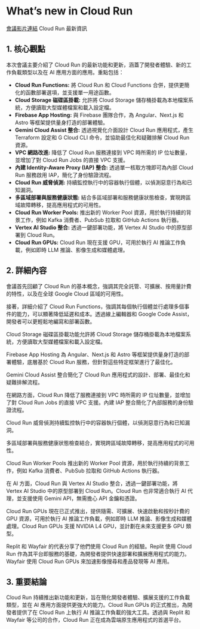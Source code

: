 # What’s new in Cloud Run
[會議影片連結](https://www.youtube.com/watch?v=PWPvX25R6dM)
Cloud Run 最新資訊

## 1. 核心觀點

本次會議主要介紹了 Cloud Run 的最新功能和更新，涵蓋了開發者體驗、新的工作負載類型以及在 AI 應用方面的應用。重點包括：

*   **Cloud Run Functions:** 將 Cloud Run 和 Cloud Functions 合併，提供更簡化的函數部署選項，並支援單一用途函數。
*   **Cloud Storage 磁碟區掛載:** 允許將 Cloud Storage 儲存桶掛載為本地檔案系統，方便讀取大型媒體檔案和載入設定檔。
*   **Firebase App Hosting:** 與 Firebase 團隊合作，為 Angular、Next.js 和 Astro 等框架提供量身打造的部署體驗。
*   **Gemini Cloud Assist 整合:** 透過視覺化介面設計 Cloud Run 應用程式，產生 Terraform 設定和 G Cloud CLI 命令，並協助最佳化和疑難排解 Cloud Run 資源。
*   **VPC 網路改進:** 降低了 Cloud Run 服務連接到 VPC 時所需的 IP 位址數量，並增加了對 Cloud Run Jobs 的直接 VPC 支援。
*   **內建 Identity-Aware Proxy (IAP) 整合:** 透過單一核取方塊即可為內部 Cloud Run 服務啟用 IAP，簡化了身份驗證流程。
*   **Cloud Run 威脅偵測:** 持續監控執行中的容器執行個體，以偵測惡意行為和已知漏洞。
*   **多區域部署與服務健康狀態:** 結合多區域部署和服務健康狀態檢查，實現跨區域故障轉移，提高應用程式的可用性。
*   **Cloud Run Worker Pools:** 推出新的 Worker Pool 資源，用於執行持續的背景工作，例如 Kafka 消費者、PubSub 拉取和 GitHub Actions 執行器。
*   **Vertex AI Studio 整合:** 透過一鍵部署功能，將 Vertex AI Studio 中的原型部署到 Cloud Run。
*   **Cloud Run GPUs:** Cloud Run 現在支援 GPU，可用於執行 AI 推論工作負載，例如即時 LLM 推論、影像生成和媒體處理。

## 2. 詳細內容

會議首先回顧了 Cloud Run 的基本概念，強調其完全託管、可擴展、按用量計費的特性，以及在全球 Google Cloud 區域的可用性。

接著，詳細介紹了 Cloud Run Functions，強調其每個執行個體並行處理多個事件的能力，可以顯著降低延遲和成本。透過線上編輯器和 Google Code Assist，開發者可以更輕鬆地編寫和部署函數。

Cloud Storage 磁碟區掛載功能允許將 Cloud Storage 儲存桶掛載為本地檔案系統，方便讀取大型媒體檔案和載入設定檔。

Firebase App Hosting 為 Angular、Next.js 和 Astro 等框架提供量身打造的部署體驗，底層基於 Cloud Run 服務，但針對這些特定框架進行了最佳化。

Gemini Cloud Assist 整合簡化了 Cloud Run 應用程式的設計、部署、最佳化和疑難排解流程。

在網路方面，Cloud Run 降低了服務連接到 VPC 時所需的 IP 位址數量，並增加了對 Cloud Run Jobs 的直接 VPC 支援。內建 IAP 整合簡化了內部服務的身份驗證流程。

Cloud Run 威脅偵測持續監控執行中的容器執行個體，以偵測惡意行為和已知漏洞。

多區域部署與服務健康狀態檢查結合，實現跨區域故障轉移，提高應用程式的可用性。

Cloud Run Worker Pools 推出新的 Worker Pool 資源，用於執行持續的背景工作，例如 Kafka 消費者、PubSub 拉取和 GitHub Actions 執行器。

在 AI 方面，Cloud Run 與 Vertex AI Studio 整合，透過一鍵部署功能，將 Vertex AI Studio 中的原型部署到 Cloud Run。Cloud Run 也非常適合執行 AI 代理，並支援使用 Gemini API，無需擔心 API 金鑰和憑證。

Cloud Run GPUs 現在已正式推出，提供隨需、可擴展、快速啟動和按秒計費的 GPU 資源，可用於執行 AI 推論工作負載，例如即時 LLM 推論、影像生成和媒體處理。Cloud Run GPUs 支援 NVIDIA L4 GPU，並計劃在未來支援更多 GPU 類型。

Replit 和 Wayfair 的代表分享了他們使用 Cloud Run 的經驗。Replit 使用 Cloud Run 作為其平台即服務的基礎，為開發者提供快速部署和擴展應用程式的能力。Wayfair 使用 Cloud Run GPUs 來加速影像搜尋和產品發現等 AI 應用。

## 3. 重要結論

Cloud Run 持續推出新功能和更新，旨在簡化開發者體驗、擴展支援的工作負載類型，並在 AI 應用方面提供更強大的能力。Cloud Run GPUs 的正式推出，為開發者提供了在 Cloud Run 上執行 AI 推論工作負載的強大工具。透過與 Replit 和 Wayfair 等公司的合作，Cloud Run 正在成為雲端原生應用程式的首選平台。
